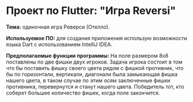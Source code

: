 Проект по Flutter: "Игра Reversi"
==========================================
**Тема:** одиночная игра Реверси (Отелло).

**Используемое ПО:** для создания приложения использую возможности языка Dart с использованием IntelliJ IDEA.

**Предполагаемые функции программы:** На поле размером 8x8 поставлены по две фишки двух игроков. Задача игрока состоит в том что бы поставить фишку своего цвета рядом с фишкой противник, что бы по горизонтали, вертикали, диагонали была замыкающая фишка нашего цвета, в таком случае по этим осям заключенные фишки противника, перевернутся и станут нашего цвета. Победитель тот, кто соберет большее количество фишек, когда поле закончится. 

